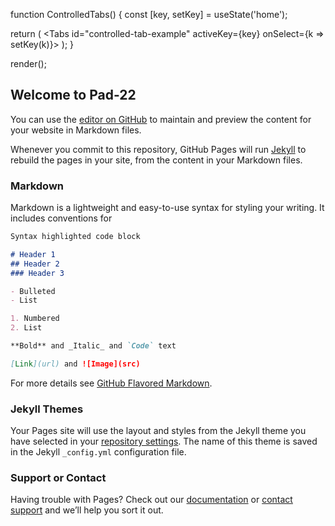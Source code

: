 function ControlledTabs() {
  const [key, setKey] = useState('home');

  return (
    <Tabs id="controlled-tab-example" activeKey={key} onSelect={k => setKey(k)}>
      <Tab eventKey="home" title="Home">
        <Sonnet />
      </Tab>
      <Tab eventKey="profile" title="Profile">
        <Sonnet />
      </Tab>
      <Tab eventKey="contact" title="Contact" disabled>
        <Sonnet />
      </Tab>
    </Tabs>
  );
}

render(<ControlledTabs />);
## Welcome to Pad-22

You can use the [editor on GitHub](https://github.com/gramsey1/pad22/edit/master/README.md) to maintain and preview the content for your website in Markdown files.

Whenever you commit to this repository, GitHub Pages will run [Jekyll](https://jekyllrb.com/) to rebuild the pages in your site, from the content in your Markdown files.

### Markdown

Markdown is a lightweight and easy-to-use syntax for styling your writing. It includes conventions for

```markdown
Syntax highlighted code block

# Header 1
## Header 2
### Header 3

- Bulleted
- List

1. Numbered
2. List

**Bold** and _Italic_ and `Code` text

[Link](url) and ![Image](src)
```

For more details see [GitHub Flavored Markdown](https://guides.github.com/features/mastering-markdown/).

### Jekyll Themes

Your Pages site will use the layout and styles from the Jekyll theme you have selected in your [repository settings](https://github.com/gramsey1/pad22/settings). The name of this theme is saved in the Jekyll `_config.yml` configuration file.

### Support or Contact

Having trouble with Pages? Check out our [documentation](https://help.github.com/categories/github-pages-basics/) or [contact support](https://github.com/contact) and we’ll help you sort it out.
